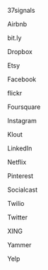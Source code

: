 37signals
[](http://37signals.com/svn/programming)
[](http://37signals.com/svn/sysadmin)

Airbnb
[](http://nerds.airbnb.com/)

bit.ly
[](http://word.bitly.com/)

Dropbox
[](http://tech.dropbox.com/)

Etsy
[](http://codeascraft.etsy.com/)

Facebook
[](http://www.facebook.com/Engineering?sk=notes)

flickr
[](http://code.flickr.com/blog/)

Foursquare
[](http://engineering.foursquare.com/)

Instagram
[](http://instagram-engineering.tumblr.com/)

Klout
[](http://corp.klout.com/blog/category/engineering/)

LinkedIn
[](http://engineering.linkedin.com/blog)

Netflix
[](http://techblog.netflix.com/)

Pinterest
[](http://engineering.pinterest.com/)

Socialcast
[](http://blog.socialcast.com/engineering/)

Twilio
[](http://www.twilio.com/engineering)

Twitter
[](http://engineering.twitter.com/)

XING
[](http://devblog.xing.com/)

Yammer
[](http://eng.yammer.com/blog/)

Yelp
[](http://engineeringblog.yelp.com/)
